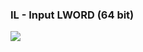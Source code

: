 ### IL - Input LWORD (64 bit)

![](https://user-images.githubusercontent.com/69573151/210780439-a6842673-058d-48f2-8cb7-135c6a960116.png)
